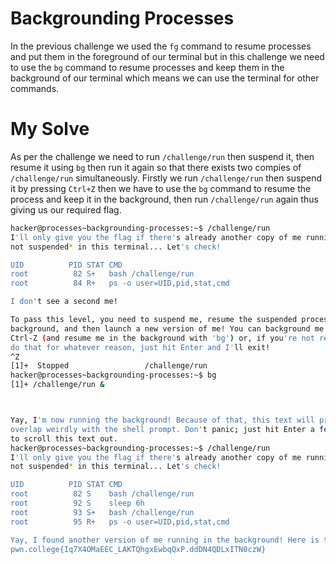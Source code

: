 # Backgrounding Processes
In the previous challenge we used the `fg` command to resume processes and put them in the foreground of our terminal but in this challenge we need to use the `bg` command to resume processes and keep them in the background of our terminal which means we can use the terminal for other commands. 

# My Solve
As per the challenge we need to run `/challenge/run` then suspend it, then resume it using `bg` then run it again so that there exists two compies of `/challenge/run` simultaneously. Firstly we run `/challenge/run` then suspend it by pressing `Ctrl+Z` then we have to use the `bg` command to resume the process and keep it in the background, then run `/challenge/run` again thus giving us our required flag.
```bash
hacker@processes~backgrounding-processes:~$ /challenge/run
I'll only give you the flag if there's already another copy of me running *and 
not suspended* in this terminal... Let's check!

UID          PID STAT CMD
root          82 S+   bash /challenge/run
root          84 R+   ps -o user=UID,pid,stat,cmd

I don't see a second me!

To pass this level, you need to suspend me, resume the suspended process in the 
background, and then launch a new version of me! You can background me with 
Ctrl-Z (and resume me in the background with 'bg') or, if you're not ready to 
do that for whatever reason, just hit Enter and I'll exit!
^Z
[1]+  Stopped                 /challenge/run
hacker@processes~backgrounding-processes:~$ bg
[1]+ /challenge/run &



Yay, I'm now running the background! Because of that, this text will probably 
overlap weirdly with the shell prompt. Don't panic; just hit Enter a few times 
to scroll this text out.
hacker@processes~backgrounding-processes:~$ /challenge/run
I'll only give you the flag if there's already another copy of me running *and 
not suspended* in this terminal... Let's check!

UID          PID STAT CMD
root          82 S    bash /challenge/run
root          92 S    sleep 6h
root          93 S+   bash /challenge/run
root          95 R+   ps -o user=UID,pid,stat,cmd

Yay, I found another version of me running in the background! Here is the flag:
pwn.college{Iq7X4OMaEEC_LAKTQhgxEwbqQxP.ddDN4QDLxITN0czW}

